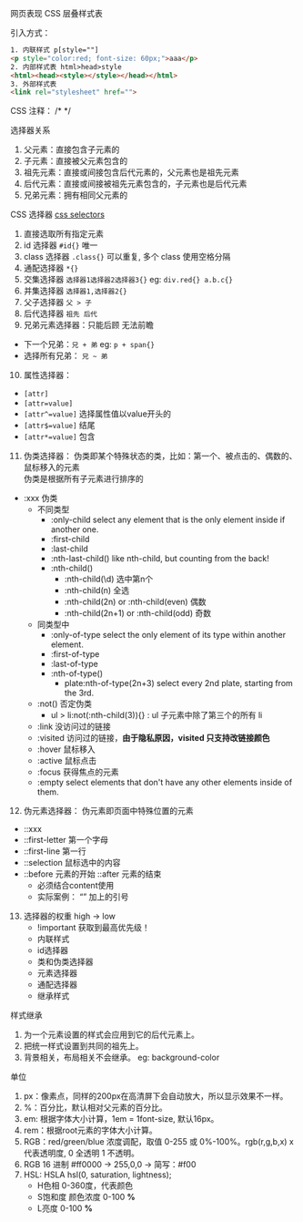 网页表现
CSS 层叠样式表

引入方式：
```html
1. 内联样式 p[style=""]
<p style="color:red; font-size: 60px;">aaa</p>
2. 内部样式表 html>head>style
<html><head><style></style></head></html>
3. 外部样式表
<link rel="stylesheet" href="">
``` 

CSS 注释： /* */

选择器关系
1. 父元素：直接包含子元素的
2. 子元素：直接被父元素包含的
3. 祖先元素：直接或间接包含后代元素的，父元素也是祖先元素
4. 后代元素：直接或间接被祖先元素包含的，子元素也是后代元素
5. 兄弟元素：拥有相同父元素的

CSS 选择器
[css selectors](https://github.com/flukeout/css-diner)
1. 直接选取所有指定元素
2. id 选择器 `#id{}` 唯一
3. class 选择器 `.class{}` 可以重复, 多个 class 使用空格分隔
4. 通配选择器 `*{}`
5. 交集选择器 `选择器1选择器2选择器3{}` eg: `div.red{} a.b.c{}`
6. 并集选择器 `选择器1,选择器2{}`
7. 父子选择器 `父 > 子`
8. 后代选择器 `祖先 后代`
9. 兄弟元素选择器：只能后顾 无法前瞻
  - 下一个兄弟：`兄 + 弟` eg: `p + span{}`
  - 选择所有兄弟： `兄 ~ 弟` 
10. 属性选择器：
  - `[attr]`
  - `[attr=value]`
  - `[attr^=value]` 选择属性值以value开头的
  - `[attr$=value]` 结尾
  - `[attr*=value]` 包含
11. 伪类选择器：
伪类即某个特殊状态的类，比如：第一个、被点击的、偶数的、鼠标移入的元素  
伪类是根据所有子元素进行排序的
  - :xxx 伪类
    - 不同类型
      - :only-child select any element that is the only element inside if another one.
      - :first-child
      - :last-child
      - :nth-last-child() like nth-child, but counting from the back!
      - :nth-child()
        - :nth-child(\d) 选中第n个
        - :nth-child(n) 全选
        - :nth-child(2n) or :nth-child(even) 偶数
        - :nth-child(2n+1) or :nth-child(odd) 奇数
    - 同类型中
      - :only-of-type select the only element of its type within another element.
      - :first-of-type 
      - :last-of-type 
      - :nth-of-type()
        - plate:nth-of-type(2n+3) select every 2nd plate, starting from the 3rd.
    - :not() 否定伪类
      - ul > li:not(:nth-child(3)){} : ul 子元素中除了第三个的所有 li
    - :link 没访问过的链接
    - :visited 访问过的链接，**由于隐私原因，visited 只支持改链接颜色**
    - :hover 鼠标移入
    - :active 鼠标点击
    - :focus 获得焦点的元素
    - :empty select elements that don't have any other elements inside of them.
12. 伪元素选择器：
伪元素即页面中特殊位置的元素
  - ::xxx
  - ::first-letter 第一个字母
  - ::first-line 第一行
  - ::selection 鼠标选中的内容
  - ::before 元素的开始 ::after 元素的结束
    - 必须结合content使用
    - 实际案例： <q></q> 加上的引号 
13. 选择器的权重 high -> low
    - !important 获取到最高优先级！
    - 内联样式
    - id选择器
    - 类和伪类选择器
    - 元素选择器
    - 通配选择器
    - 继承样式

样式继承
1. 为一个元素设置的样式会应用到它的后代元素上。
2. 把统一样式设置到共同的祖先上。
3. 背景相关，布局相关不会继承。 eg: background-color

单位
1. px：像素点，同样的200px在高清屏下会自动放大，所以显示效果不一样。
2. %：百分比，默认相对父元素的百分比。
3. em: 根据字体大小计算，1em = 1font-size, 默认16px。
4. rem：根据root元素的字体大小计算。
5. RGB：red/green/blue 浓度调配，取值 0-255 或 0%-100%。rgb(r,g,b,x)
   x 代表透明度, 0 全透明 1 不透明。
6. RGB 16 进制 #ff0000 -> 255,0,0 -> 简写：#f00
7. HSL: HSLA hsl(0, saturation, lightness);
   - H色相 0-360度，代表颜色 
   - S饱和度 颜色浓度 0-100 **%**
   - L亮度 0-100 **%** 